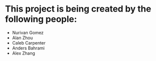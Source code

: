 # This project is being created by the following people:
- Nurivan Gomez
- Alan Zhou
- Caleb Carpenter
- Anders Bahrami
- Alex Zhang